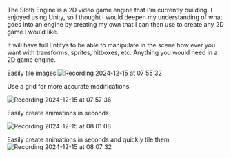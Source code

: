 The Sloth Engine is a 2D video game engine that I'm currently building. I enjoyed using Unity, so I thought I would deepen my understanding of what goes into an engine by creating my own that I can then use to create any 2D game I would like. 

It will have full Entitys to be able to manipulate in the scene how ever you want with transforms, sprites, hitboxes, etc. Anything you would need in a 2D game engine.

Easily tile images
![Recording 2024-12-15 at 07 55 32](https://github.com/user-attachments/assets/d8596400-1f03-43ed-a3d6-1f5b5155bdd5)

Use a grid for more accurate modifications

![Recording 2024-12-15 at 07 57 36](https://github.com/user-attachments/assets/e9c53283-b49e-42a6-ae91-45379dc54075)

Easily create animations in seconds

![Recording 2024-12-15 at 08 01 08](https://github.com/user-attachments/assets/ae4dca96-3c47-41e2-b4c2-49d9b67576a3)

Easily create animations in seconds and quickly tile them
![Recording 2024-12-15 at 08 07 32](https://github.com/user-attachments/assets/620cbe7c-edd2-4829-b2e4-ffeb1532c9f0)

